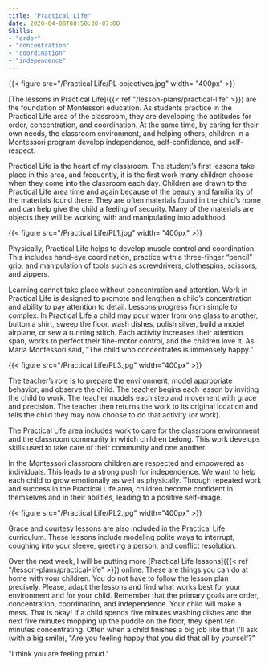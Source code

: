 ```yaml
---
title: "Practical Life"
date: 2020-04-08T08:50:30-07:00
Skills:
- "order"
- "concentration"
- "coordination"
- "independence"
---
```


{{< figure src="/Practical Life/PL objectives.jpg" width= "400px" >}}

[The lessons in Practical Life]({{< ref "/lesson-plans/practical-life" >}}) are the foundation of Montessori education. As students practice in the Practical Life area of the classroom, they are developing the aptitudes for order, concentration, and coordination. At the same time, by caring for their own needs, the classroom environment, and helping others, children in a Montessori program develop independence, self-confidence, and self-respect.

Practical Life is the heart of my classroom. The student’s first lessons take place in this area, and frequently, it is the first work many children choose when they come into the classroom each day. Children are drawn to the Practical Life area time and again because of the beauty and familiarity of the materials found there. They are often materials found in the child’s home and can help give the child a feeling of security. Many of the materials are objects they will be working with and manipulating into adulthood.

{{< figure src="/Practical Life/PL1.jpg" width= "400px" >}}

Physically, Practical Life helps to develop muscle control and coordination. This includes hand-eye coordination, practice with a three-finger “pencil” grip, and manipulation of tools such as screwdrivers, clothespins, scissors, and zippers.

Learning cannot take place without concentration and attention. Work in Practical Life is designed to promote and lengthen a child’s concentration and ability to pay attention to detail. Lessons progress from simple to complex. In Practical Life a child may pour water from one glass to another, button a shirt, sweep the floor, wash dishes, polish silver, build a model airplane, or sew a running stitch. Each activity increases their attention span, works to perfect their fine-motor control, and the children love it. As Maria Montessori said, “The child who concentrates is immensely happy.”

{{< figure src="/Practical Life/PL3.jpg" width="400px" >}}

The teacher’s role is to prepare the environment, model appropriate behavior, and observe the child. The teacher begins each lesson by inviting the child to work. The teacher models each step and movement with grace and precision. The teacher then
returns the work to its original location and tells the child they may now choose to do that activity (or work).

The Practical Life area includes work to care for the classroom environment and the classroom community in which children belong. This work develops skills used
to take care of their community and one another.

In the Montessori classroom children are respected and empowered as individuals. This leads to a strong push for independence. We want to help each child to grow emotionally as well as physically. Through repeated work and success in the Practical Life area, children become confident in themselves and in their abilities, leading
to a positive self-image.

{{< figure src="/Practical Life/PL2.jpg" width="400px" >}}

Grace and courtesy lessons are also included in the Practical Life curriculum. These lessons include modeling polite ways to interrupt, coughing into your sleeve, greeting
a person, and conflict resolution.

Over the next week, I will be putting more [Practical Life lessons]({{< ref "/lesson-plans/practical-life" >}}) online. These are things you can do at home with your children. You do not have to follow the lesson plan precisely. Please, adapt the lessons and find what works best for your environment and for your child. Remember that the primary goals are order, concentration, coordination, and independence. Your child will make a mess. That is okay! If a child spends five minutes washing dishes and the next five minutes mopping up the puddle on the floor, they spent ten minutes concentrating. Often when a child finishes a big job like that I'll ask (with a big smile), "Are you feeling happy that you did that all by yourself?"  

"I think you are feeling proud."
